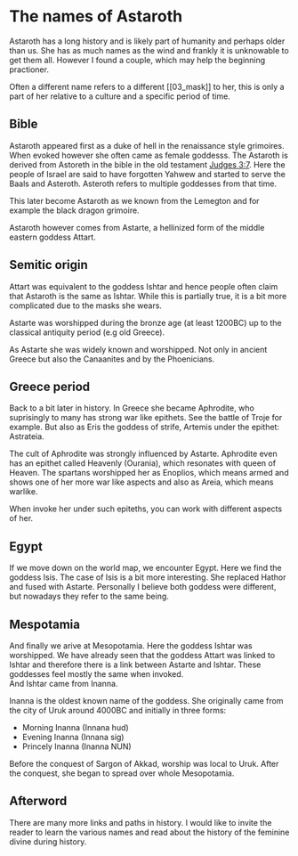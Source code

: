 # The names of Astaroth

Astaroth has a long history and is likely part of humanity and perhaps older than us. She has as much names as the wind 
and frankly it is unknowable to get them all. However I found a couple, which may help the beginning practioner. 

Often a different name refers to a different [[03_mask]] to her, this is only a part of her relative to a culture and a specific period of time. 

## Bible 

Astaroth appeared first as a duke of hell in the renaissance style grimoires. When evoked however she often came as female goddesss. 
The Astaroth is derived from Astoreth in the bible in the old testament [Judges 3:7](https://www.christianity.com/bible/esv/judges/3-7). 
Here the people of Israel are said to have forgotten Yahwew and started to serve the Baals and Asteroth. 
Asteroth refers to multiple goddesses from that time. 

This later become Astaroth as we known from the Lemegton and for example the black dragon grimoire. 

Astaroth however comes from Astarte, a hellinized form of the middle eastern goddess Attart. 

## Semitic origin

Attart was equivalent to the goddess Ishtar and hence people often claim that Astaroth is the same as Ishtar. 
While this is partially true, it is a bit more complicated due to the masks she wears. 

Astarte was worshipped during the bronze age (at least 1200BC) up to the classical antiquity period (e.g  old Greece).   

As Astarte she was widely known and worshipped. Not only in ancient Greece but also the Canaanites and by the Phoenicians.

## Greece period 

Back to a bit later in history. In Greece she became Aphrodite, who suprisingly to many has strong war like epithets. See the battle of Troje for example. But also as Eris the goddess of strife, Artemis under the epithet: Astrateia. 

The cult of Aphrodite was strongly influenced by Astarte. Aphrodite even has an epithet called Heavenly (Ourania), which resonates with queen of Heaven. The spartans worshipped her as Enoplios, which means armed and shows one of her more war like aspects and also as Areia, which means warlike.  

When invoke her under such epiteths, you can work with different aspects of her. 

## Egypt

If we move down on the world map, we encounter Egypt. Here we find the goddess Isis. The case of Isis is a bit more interesting. She replaced Hathor and fused with Astarte. Personally I believe both goddess were different, 
but nowadays they refer to the same being. 

## Mespotamia

And finally we arive at Mesopotamia. Here the goddess Ishtar was worshipped. We have already seen that the goddess Attart was linked to Ishtar and therefore there is a link between Astarte and Ishtar. 
These goddesses feel mostly the same when invoked.    
And Ishtar came from Inanna. 

Inanna is the oldest known name of the goddess. She originally came from the city of Uruk around 4000BC and initially in three forms: 

* Morning Inanna (Innana hud)
* Evening Inanna (Innana sig)
* Princely Inanna (Inanna NUN)

Before the conquest of Sargon of Akkad, worship was local to Uruk. After the conquest, she began to spread over whole Mesopotamia.

## Afterword 

There are many more links and paths in history. I would like to invite the reader to learn the various names and read about the history of the feminine divine during history.  



